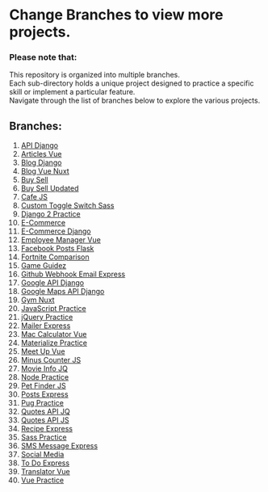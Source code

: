 # Change Branches to view more projects.

### Please note that:
This repository is organized into multiple branches.
<br>
Each sub-directory holds a unique project designed to practice a specific skill or implement a particular feature.
<br>
Navigate through the list of branches below to explore the various projects.

## Branches:
1. [API Django](https://github.com/osama-mohamed/practice/tree/api_django)
2. [Articles Vue](https://github.com/osama-mohamed/practice/tree/articles_vue)
3. [Blog Django](https://github.com/osama-mohamed/practice/tree/Blog_django)
4. [Blog Vue Nuxt](https://github.com/osama-mohamed/practice/tree/blog_vue_nuxt)
5. [Buy Sell](https://github.com/osama-mohamed/practice/tree/buy_sell)
6. [Buy Sell Updated](https://github.com/osama-mohamed/practice/tree/buy_sell_updated)
7. [Cafe JS](https://github.com/osama-mohamed/practice/tree/cafe_js)
8. [Custom Toggle Switch Sass](https://github.com/osama-mohamed/practice/tree/custom_toggle_switch_sass)
9. [Django 2 Practice](https://github.com/osama-mohamed/practice/tree/django_2_practice)
10. [E-Commerce](https://github.com/osama-mohamed/practice/tree/E-Commerce)
11. [E-Commerce Django](https://github.com/osama-mohamed/practice/tree/E-Commerce_django)
12. [Employee Manager Vue](https://github.com/osama-mohamed/practice/tree/employee_manager_vue)
13. [Facebook Posts Flask](https://github.com/osama-mohamed/practice/tree/facebook_posts_flask)
14. [Fortnite Comparison](https://github.com/osama-mohamed/practice/tree/fortnite_comparison)
15. [Game Guidez](https://github.com/osama-mohamed/practice/tree/game-guidez)
16. [Github Webhook Email Express](https://github.com/osama-mohamed/practice/tree/github_webhook_email_express)
17. [Google API Django](https://github.com/osama-mohamed/practice/tree/google_api_django)
18. [Google Maps API Django](https://github.com/osama-mohamed/practice/tree/google_maps_api_django)
19. [Gym Nuxt](https://github.com/osama-mohamed/practice/tree/gym_nuxt)
20. [JavaScript Practice](https://github.com/osama-mohamed/practice/tree/javascript_practice)
21. [jQuery Practice](https://github.com/osama-mohamed/practice/tree/jquery_practice)
22. [Mailer Express](https://github.com/osama-mohamed/practice/tree/mailer_express)
23. [Mac Calculator Vue](https://github.com/osama-mohamed/practice/tree/mac_calculator_vue)
24. [Materialize Practice](https://github.com/osama-mohamed/practice/tree/materialize_practice)
25. [Meet Up Vue](https://github.com/osama-mohamed/practice/tree/meet_up_vue)
26. [Minus Counter JS](https://github.com/osama-mohamed/practice/tree/minus_counter_js)
27. [Movie Info JQ](https://github.com/osama-mohamed/practice/tree/movie_info_jq)
28. [Node Practice](https://github.com/osama-mohamed/practice/tree/node_practice)
29. [Pet Finder JS](https://github.com/osama-mohamed/practice/tree/pet_finder_js)
30. [Posts Express](https://github.com/osama-mohamed/practice/tree/posts_express)
31. [Pug Practice](https://github.com/osama-mohamed/practice/tree/pug_practice)
32. [Quotes API JQ](https://github.com/osama-mohamed/practice/tree/quotes_api_jq)
33. [Quotes API JS](https://github.com/osama-mohamed/practice/tree/quotes_api_js)
34. [Recipe Express](https://github.com/osama-mohamed/practice/tree/recipe_express)
35. [Sass Practice](https://github.com/osama-mohamed/practice/tree/sass_practice)
36. [SMS Message Express](https://github.com/osama-mohamed/practice/tree/sms_message_express)
37. [Social Media](https://github.com/osama-mohamed/practice/tree/social_media)
38. [To Do Express](https://github.com/osama-mohamed/practice/tree/to_do_express)
39. [Translator Vue](https://github.com/osama-mohamed/practice/tree/translator_vue)
40. [Vue Practice](https://github.com/osama-mohamed/practice/tree/vue_practice)
